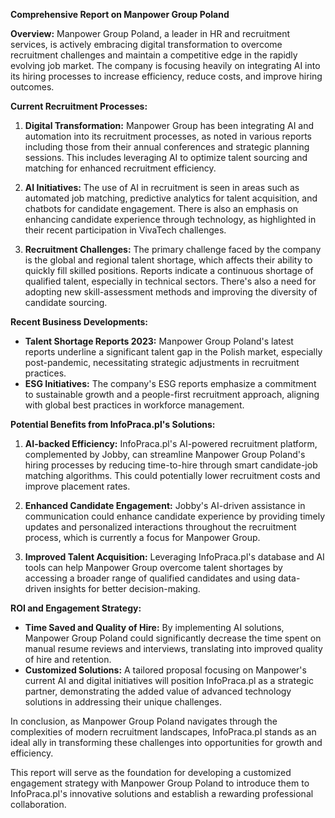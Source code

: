 **Comprehensive Report on Manpower Group Poland**

**Overview:**
Manpower Group Poland, a leader in HR and recruitment services, is actively embracing digital transformation to overcome recruitment challenges and maintain a competitive edge in the rapidly evolving job market. The company is focusing heavily on integrating AI into its hiring processes to increase efficiency, reduce costs, and improve hiring outcomes.

**Current Recruitment Processes:**
1. **Digital Transformation:** Manpower Group has been integrating AI and automation into its recruitment processes, as noted in various reports including those from their annual conferences and strategic planning sessions. This includes leveraging AI to optimize talent sourcing and matching for enhanced recruitment efficiency.
   
2. **AI Initiatives:** The use of AI in recruitment is seen in areas such as automated job matching, predictive analytics for talent acquisition, and chatbots for candidate engagement. There is also an emphasis on enhancing candidate experience through technology, as highlighted in their recent participation in VivaTech challenges.

3. **Recruitment Challenges:** The primary challenge faced by the company is the global and regional talent shortage, which affects their ability to quickly fill skilled positions. Reports indicate a continuous shortage of qualified talent, especially in technical sectors. There's also a need for adopting new skill-assessment methods and improving the diversity of candidate sourcing.

**Recent Business Developments:**
- **Talent Shortage Reports 2023:** Manpower Group Poland's latest reports underline a significant talent gap in the Polish market, especially post-pandemic, necessitating strategic adjustments in recruitment practices.
- **ESG Initiatives:** The company's ESG reports emphasize a commitment to sustainable growth and a people-first recruitment approach, aligning with global best practices in workforce management.

**Potential Benefits from InfoPraca.pl's Solutions:**
1. **AI-backed Efficiency:** InfoPraca.pl's AI-powered recruitment platform, complemented by Jobby, can streamline Manpower Group Poland's hiring processes by reducing time-to-hire through smart candidate-job matching algorithms. This could potentially lower recruitment costs and improve placement rates.

2. **Enhanced Candidate Engagement:** Jobby's AI-driven assistance in communication could enhance candidate experience by providing timely updates and personalized interactions throughout the recruitment process, which is currently a focus for Manpower Group.

3. **Improved Talent Acquisition:** Leveraging InfoPraca.pl's database and AI tools can help Manpower Group overcome talent shortages by accessing a broader range of qualified candidates and using data-driven insights for better decision-making.

**ROI and Engagement Strategy:**
- **Time Saved and Quality of Hire:** By implementing AI solutions, Manpower Group Poland could significantly decrease the time spent on manual resume reviews and interviews, translating into improved quality of hire and retention.
- **Customized Solutions:** A tailored proposal focusing on Manpower's current AI and digital initiatives will position InfoPraca.pl as a strategic partner, demonstrating the added value of advanced technology solutions in addressing their unique challenges.

In conclusion, as Manpower Group Poland navigates through the complexities of modern recruitment landscapes, InfoPraca.pl stands as an ideal ally in transforming these challenges into opportunities for growth and efficiency.

This report will serve as the foundation for developing a customized engagement strategy with Manpower Group Poland to introduce them to InfoPraca.pl's innovative solutions and establish a rewarding professional collaboration.
```